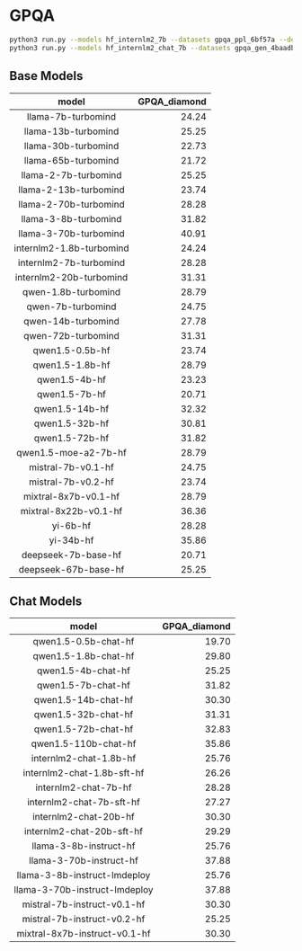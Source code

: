 # GPQA

```bash
python3 run.py --models hf_internlm2_7b --datasets gpqa_ppl_6bf57a --debug
python3 run.py --models hf_internlm2_chat_7b --datasets gpqa_gen_4baadb --debug
```

## Base Models

|          model           |   GPQA_diamond |
|:------------------------:|---------------:|
|    llama-7b-turbomind    |          24.24 |
|   llama-13b-turbomind    |          25.25 |
|   llama-30b-turbomind    |          22.73 |
|   llama-65b-turbomind    |          21.72 |
|   llama-2-7b-turbomind   |          25.25 |
|  llama-2-13b-turbomind   |          23.74 |
|  llama-2-70b-turbomind   |          28.28 |
|   llama-3-8b-turbomind   |          31.82 |
|  llama-3-70b-turbomind   |          40.91 |
| internlm2-1.8b-turbomind |          24.24 |
|  internlm2-7b-turbomind  |          28.28 |
| internlm2-20b-turbomind  |          31.31 |
|   qwen-1.8b-turbomind    |          28.79 |
|    qwen-7b-turbomind     |          24.75 |
|    qwen-14b-turbomind    |          27.78 |
|    qwen-72b-turbomind    |          31.31 |
|     qwen1.5-0.5b-hf      |          23.74 |
|     qwen1.5-1.8b-hf      |          28.79 |
|      qwen1.5-4b-hf       |          23.23 |
|      qwen1.5-7b-hf       |          20.71 |
|      qwen1.5-14b-hf      |          32.32 |
|      qwen1.5-32b-hf      |          30.81 |
|      qwen1.5-72b-hf      |          31.82 |
|   qwen1.5-moe-a2-7b-hf   |          28.79 |
|    mistral-7b-v0.1-hf    |          24.75 |
|    mistral-7b-v0.2-hf    |          23.74 |
|   mixtral-8x7b-v0.1-hf   |          28.79 |
|  mixtral-8x22b-v0.1-hf   |          36.36 |
|         yi-6b-hf         |          28.28 |
|        yi-34b-hf         |          35.86 |
|   deepseek-7b-base-hf    |          20.71 |
|   deepseek-67b-base-hf   |          25.25 |

## Chat Models

|             model             |   GPQA_diamond |
|:-----------------------------:|---------------:|
|     qwen1.5-0.5b-chat-hf      |          19.70 |
|     qwen1.5-1.8b-chat-hf      |          29.80 |
|      qwen1.5-4b-chat-hf       |          25.25 |
|      qwen1.5-7b-chat-hf       |          31.82 |
|      qwen1.5-14b-chat-hf      |          30.30 |
|      qwen1.5-32b-chat-hf      |          31.31 |
|      qwen1.5-72b-chat-hf      |          32.83 |
|     qwen1.5-110b-chat-hf      |          35.86 |
|    internlm2-chat-1.8b-hf     |          25.76 |
|  internlm2-chat-1.8b-sft-hf   |          26.26 |
|     internlm2-chat-7b-hf      |          28.28 |
|   internlm2-chat-7b-sft-hf    |          27.27 |
|     internlm2-chat-20b-hf     |          30.30 |
|   internlm2-chat-20b-sft-hf   |          29.29 |
|    llama-3-8b-instruct-hf     |          25.76 |
|    llama-3-70b-instruct-hf    |          37.88 |
| llama-3-8b-instruct-lmdeploy  |          25.76 |
| llama-3-70b-instruct-lmdeploy |          37.88 |
|  mistral-7b-instruct-v0.1-hf  |          30.30 |
|  mistral-7b-instruct-v0.2-hf  |          25.25 |
| mixtral-8x7b-instruct-v0.1-hf |          30.30 |
